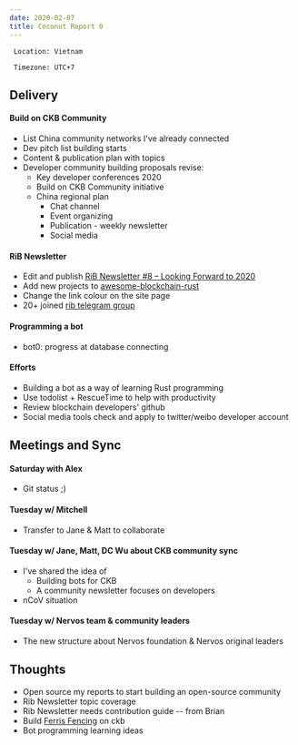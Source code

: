 ```yaml
---
date: 2020-02-07
title: Coconut Report 0
---
```



` Location: Vietnam`

` Timezone: UTC+7`

## Delivery

#### Build on CKB Community

- List China community networks I've already connected
- Dev pitch list building starts
- Content & publication plan with topics
- Developer community building proposals revise:
    - Key developer conferences 2020
    - Build on CKB Community initiative
    - China regional plan
        - Chat channel
        - Event organizing
        - Publication - weekly newsletter
        - Social media


#### RiB Newsletter

- Edit and publish [RiB Newsletter #8 – Looking Forward to 2020](https://rustinblockchain.org/2020/02/05/rib-newsletter-8-looking-forward-to-2020/)
- Add new projects to [awesome-blockchain-rust](https://github.com/rust-in-blockchain/awesome-blockchain-rust)
- Change the link colour on the site page
- 20+ joined [rib telegram group](https://t.me/rustinblockchain)


#### Programming a bot

- bot0: progress at database connecting


#### Efforts

- Building a bot as a way of learning Rust programming
- Use todolist + RescueTime to help with productivity
- Review blockchain developers' github
- Social media tools check and apply to twitter/weibo developer account


## Meetings and Sync

#### Saturday with Alex

- Git status ;)

#### Tuesday w/ Mitchell

- Transfer to Jane & Matt to collaborate

#### Tuesday w/ Jane, Matt, DC Wu about CKB community sync

- I've shared the idea of
    - Building bots for CKB
    - A community newsletter focuses on developers
- nCoV situation

#### Tuesday w/ Nervos team & community leaders

- The new structure about Nervos foundation & Nervos original leaders


## Thoughts

- Open source my reports to start building an open-source community
- Rib Newsletter topic coverage
- Rib Newsletter needs contribution guide -- from Brian
- Build [Ferris Fencing](http://www.ferrisfencing.org/) on ckb
- Bot programming learning ideas
